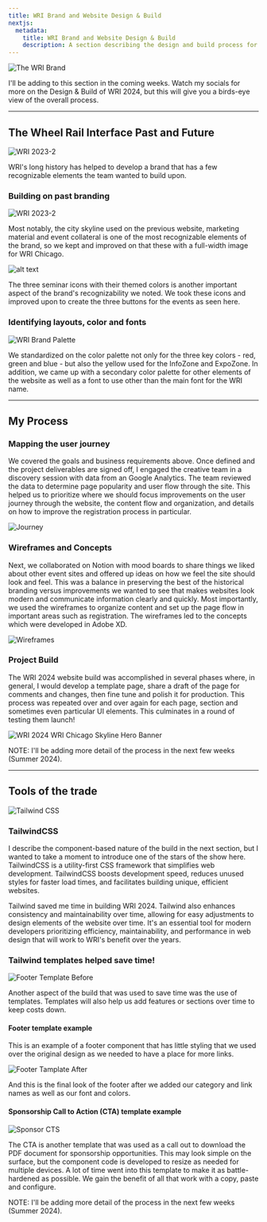 ```yaml
---
title: WRI Brand and Website Design & Build
nextjs:
  metadata:
    title: WRI Brand and Website Design & Build
    description: A section describing the design and build process for WRI 2024.
---
```


![The WRI Brand](/images/the-wri-brand.png)

I'll be adding to this section in the coming weeks. Watch my socials for more on the Design & Build of WRI 2024, but this will give you a birds-eye view of the overall process.

---

## The Wheel Rail Interface Past and Future

![WRI 2023-2](/images/2023-skyline.webp)

WRI's long history has helped to develop a brand that has a few recognizable elements the team wanted to build upon.

### Building on past branding

![WRI 2023-2](/images/2022-skyline.webp)

Most notably, the city skyline used on the previous website, marketing material and event collateral is one of the most recognizable elements of the brand, so we kept and improved on that these with a full-width image for WRI Chicago.

![alt text](/images/wri-seminar-buttons.png)

The three seminar icons with their themed colors is another important aspect of the brand's recognizability we noted. We took these icons and improved upon to create the three buttons for the events as seen here.

### Identifying layouts, color and fonts

![WRI Brand Palette](/images/wri-brand-palette.png)

We standardized on the color palette not only for the three key colors - red, green and blue - but also the yellow used for the InfoZone and ExpoZone. In addition, we came up with a secondary color palette for other elements of the website as well as a font to use other than the main font for the WRI name.

---

## My Process

### Mapping the user journey

We covered the goals and business requirements above. Once defined and the project deliverables are signed off, I engaged the creative team in a discovery session with data from an Google Analytics. The team reviewed the data to determine page popularity and user flow through the site. This helped us to prioritize where we should focus improvements on the user journey through the website, the content flow and organization, and details on how to improve the registration process in particular.

![Journey](/images/wireframe-wri.jpg)

### Wireframes and Concepts

Next, we collaborated on Notion with mood boards to share things we liked about other event sites and offered up ideas on how we feel the site should look and feel. This was a balance in preserving the best of the historical branding versus improvements we wanted to see that makes websites look modern and communicate information clearly and quickly. Most importantly, we used the wireframes to organize content and set up the page flow in important areas such as registration. The wireframes led to the concepts which were developed in Adobe XD.

![Wireframes](/images/wireframe-home.png)

### Project Build

The WRI 2024 website build was accomplished in several phases where, in general, I would develop a template page, share a draft of the page for comments and changes, then fine tune and polish it for production. This process was repeated over and over again for each page, section and sometimes even particular UI elements. This culminates in a round of testing them launch!

![WRI 2024 WRI Chicago Skyline Hero Banner](/images/wri-chicago-header.jpg)

NOTE: I'll be adding more detail of the process in the next few weeks (Summer 2024).

---

## Tools of the trade

![Tailwind CSS](/images/tailwind.webp)

### TailwindCSS

I describe the component-based nature of the build in the next section, but I wanted to take a moment to introduce one of the stars of the show here. TailwindCSS is a utility-first CSS framework that simplifies web development. TailwindCSS boosts development speed, reduces unused styles for faster load times, and facilitates building unique, efficient websites.

Tailwind saved me time in building WRI 2024. Tailwind also enhances consistency and maintainability over time, allowing for easy adjustments to design elements of the website over time. It's an essential tool for modern developers prioritizing efficiency, maintainability, and performance in web design that will work to WRI's benefit over the years.

### Tailwind templates helped save time!

![Footer Template Before](/images/using-templates.png)

Another aspect of the build that was used to save time was the use of templates. Templates will also help us add features or sections over time to keep costs down.

#### Footer template example

This is an example of a footer component that has little styling that we used over the original design as we needed to have a place for more links.

![Footer Tamplate After](/images/using-template-footer-after.png)

And this is the final look of the footer after we added our category and link names as well as our font and colors.

#### Sponsorship Call to Action (CTA) template example

![Sponsor CTS](/images/sponsor-cta.png)

The CTA is another template that was used as a call out to download the PDF document for sponsorship opportunities. This may look simple on the surface, but the component code is developed to resize as needed for multiple devices. A lot of time went into this template to make it as battle-hardened as possible. We gain the benefit of all that work with a copy, paste and configure.

NOTE: I'll be adding more detail of the process in the next few weeks (Summer 2024).
